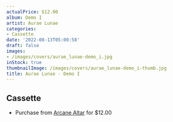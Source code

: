 ```yaml
---
actualPrice: $12.00
album: Demo I
artist: Aurae Lunae
categories:
- Cassette
date: '2022-08-13T05:00:58'
draft: false
images:
- /images/covers/aurae_lunae-demo_i.jpg
inStock: true
thumbnailImage: /images/covers/aurae_lunae-demo_i-thumb.jpg
title: Aurae Lunae - Demo I
---
```


## Cassette
* Purchase from [Arcane Altar](https://arcanealtar.bigcartel.com/product/aurae-lunae-demo-i-tape) for $12.00
